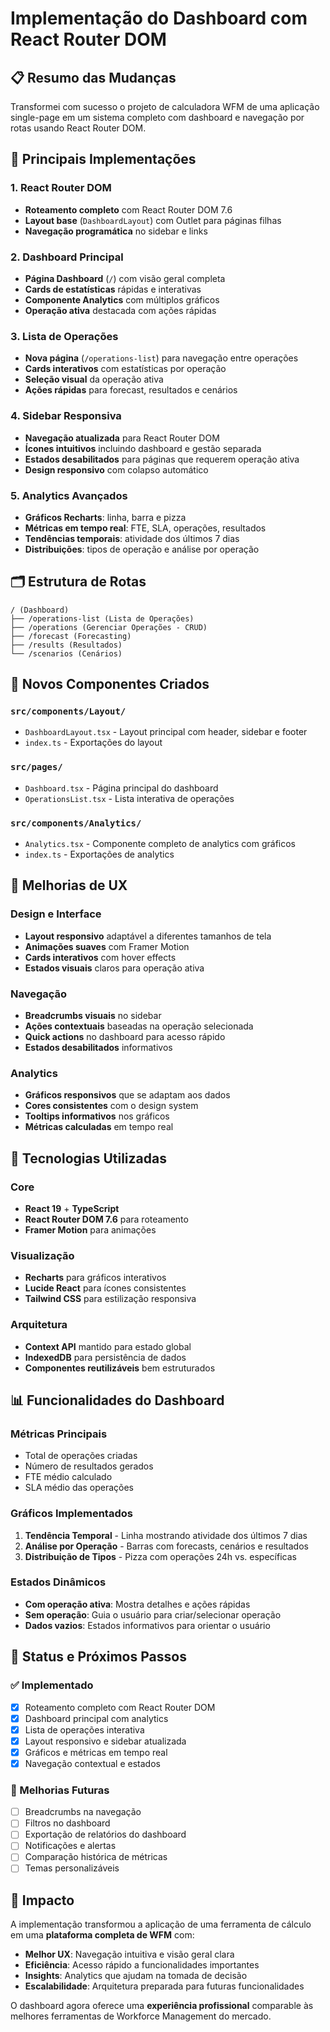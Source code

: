 # Implementação do Dashboard com React Router DOM

## 📋 Resumo das Mudanças

Transformei com sucesso o projeto de calculadora WFM de uma aplicação single-page em um sistema completo com dashboard e navegação por rotas usando React Router DOM.

## 🚀 Principais Implementações

### 1. React Router DOM
- **Roteamento completo** com React Router DOM 7.6
- **Layout base** (`DashboardLayout`) com Outlet para páginas filhas
- **Navegação programática** no sidebar e links

### 2. Dashboard Principal
- **Página Dashboard** (`/`) com visão geral completa
- **Cards de estatísticas** rápidas e interativas
- **Componente Analytics** com múltiplos gráficos
- **Operação ativa** destacada com ações rápidas

### 3. Lista de Operações
- **Nova página** (`/operations-list`) para navegação entre operações
- **Cards interativos** com estatísticas por operação
- **Seleção visual** da operação ativa
- **Ações rápidas** para forecast, resultados e cenários

### 4. Sidebar Responsiva
- **Navegação atualizada** para React Router DOM
- **Ícones intuitivos** incluindo dashboard e gestão separada
- **Estados desabilitados** para páginas que requerem operação ativa
- **Design responsivo** com colapso automático

### 5. Analytics Avançados
- **Gráficos Recharts**: linha, barra e pizza
- **Métricas em tempo real**: FTE, SLA, operações, resultados
- **Tendências temporais**: atividade dos últimos 7 dias
- **Distribuições**: tipos de operação e análise por operação

## 🗂️ Estrutura de Rotas

```
/ (Dashboard)
├── /operations-list (Lista de Operações)
├── /operations (Gerenciar Operações - CRUD)
├── /forecast (Forecasting)
├── /results (Resultados)
└── /scenarios (Cenários)
```

## 📁 Novos Componentes Criados

### `src/components/Layout/`
- `DashboardLayout.tsx` - Layout principal com header, sidebar e footer
- `index.ts` - Exportações do layout

### `src/pages/`
- `Dashboard.tsx` - Página principal do dashboard
- `OperationsList.tsx` - Lista interativa de operações

### `src/components/Analytics/`
- `Analytics.tsx` - Componente completo de analytics com gráficos
- `index.ts` - Exportações de analytics

## 🎨 Melhorias de UX

### Design e Interface
- **Layout responsivo** adaptável a diferentes tamanhos de tela
- **Animações suaves** com Framer Motion
- **Cards interativos** com hover effects
- **Estados visuais** claros para operação ativa

### Navegação
- **Breadcrumbs visuais** no sidebar
- **Ações contextuais** baseadas na operação selecionada
- **Quick actions** no dashboard para acesso rápido
- **Estados desabilitados** informativos

### Analytics
- **Gráficos responsivos** que se adaptam aos dados
- **Cores consistentes** com o design system
- **Tooltips informativos** nos gráficos
- **Métricas calculadas** em tempo real

## 🔧 Tecnologias Utilizadas

### Core
- **React 19** + **TypeScript**
- **React Router DOM 7.6** para roteamento
- **Framer Motion** para animações

### Visualização
- **Recharts** para gráficos interativos
- **Lucide React** para ícones consistentes
- **Tailwind CSS** para estilização responsiva

### Arquitetura
- **Context API** mantido para estado global
- **IndexedDB** para persistência de dados
- **Componentes reutilizáveis** bem estruturados

## 📊 Funcionalidades do Dashboard

### Métricas Principais
- Total de operações criadas
- Número de resultados gerados
- FTE médio calculado
- SLA médio das operações

### Gráficos Implementados
1. **Tendência Temporal** - Linha mostrando atividade dos últimos 7 dias
2. **Análise por Operação** - Barras com forecasts, cenários e resultados
3. **Distribuição de Tipos** - Pizza com operações 24h vs. específicas

### Estados Dinâmicos
- **Com operação ativa**: Mostra detalhes e ações rápidas
- **Sem operação**: Guia o usuário para criar/selecionar operação
- **Dados vazios**: Estados informativos para orientar o usuário

## 🚦 Status e Próximos Passos

### ✅ Implementado
- [x] Roteamento completo com React Router DOM
- [x] Dashboard principal com analytics
- [x] Lista de operações interativa
- [x] Layout responsivo e sidebar atualizada
- [x] Gráficos e métricas em tempo real
- [x] Navegação contextual e estados

### 🔄 Melhorias Futuras
- [ ] Breadcrumbs na navegação
- [ ] Filtros no dashboard
- [ ] Exportação de relatórios do dashboard
- [ ] Notificações e alertas
- [ ] Comparação histórica de métricas
- [ ] Temas personalizáveis

## 🎯 Impacto

A implementação transformou a aplicação de uma ferramenta de cálculo em uma **plataforma completa de WFM** com:

- **Melhor UX**: Navegação intuitiva e visão geral clara
- **Eficiência**: Acesso rápido a funcionalidades importantes
- **Insights**: Analytics que ajudam na tomada de decisão
- **Escalabilidade**: Arquitetura preparada para futuras funcionalidades

O dashboard agora oferece uma **experiência profissional** comparable às melhores ferramentas de Workforce Management do mercado.
